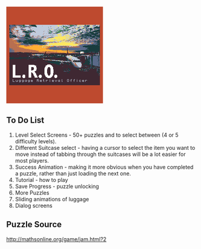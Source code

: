 ![](graphics/title.bmp)

## To Do List

1. Level Select Screens - 50+ puzzles and to select between (4 or 5 difficulty levels).
2. Different Suitcase select - having a cursor to select the item you want to move instead of tabbing through the suitcases will be a lot easier for most players.
3. Success Animation - making it more obvious when you have completed a puzzle, rather than just loading the next one.
4. Tutorial - how to play
5. Save Progress - puzzle unlocking
6. More Puzzles
7. Sliding animations of luggage
8. Dialog screens

## Puzzle Source

http://mathsonline.org/game/jam.html?2